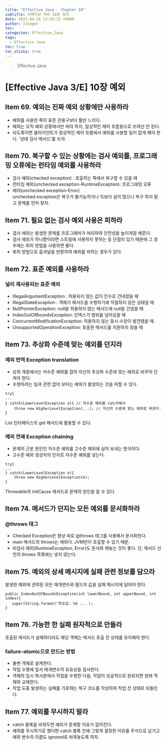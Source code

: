 ```yaml
---
title: "Effective Java - Chapter 10"
subtitle: 이펙티브 자바 10장 정리
date: 2021-04-26 13:59:23 +0900
author: Integer
toc: 
categories: Effective_Java
tags:
  - Effective Java
toc: true
toc_sticky: true
---
```


> Effective Java

# [Effective Java 3/E] 10장 예외

## Item 69. 예외는 진짜 예외 상황에만 사용하라
- 예외를 사용한 쪽이 표준 관용구보다 훨씬 느리다.  
- 예외는 오직 예외 상황에서만 써야 하지, 일상적인 제어 흐름용으로 쓰여선 안 된다.  
- 되도록이면 클라이언트가 정상적인 제어 흐름에서 예외를 사용할 일이 없게 해야 한다. ‘상태 검사 메서드’를 쓰자.
## Item 70. 복구할 수 있는 상황에는 검사 예외를, 프로그래밍 오류에는 런타임 예외를 사용하라
- 검사 예외(checked exception) : 호출하는 쪽에서 복구할 수 있을 때
- 런타임 예외(unchecked exception-RuntimeException): 프로그래밍 오류
- 에러(unchecked exception-Error)  
unchecked exception은 복구가 불가능하거나 득보다 실이 많으니 복구 하지 말고 문제를 먼저 찾자.
## Item 71. 필요 없는 검사 예외 사용은 피하라
- 검사 예외는 발생한 문제를 프로그래머가 처리하여 안전성을 높이게끔 해준다.
- 검사 예외가 하나뿐이라면 스트림에 사용하지 못하는 등 단점이 있기 때문에 그 경우에는 회피 방법을 사용하면 좋다.
- 회피 방법으로 옵셔널을 반환하여 예외를 피하는 경우가 있다.
## Item 72. 표준 예외를 사용하라
### 널리 재사용되는 표준 예외
- IllegalArgumentException : 허용되지 않는 값이 인수로 건네졌을 때
- IllegalStateException : 객체가 메서드를 수행하기에 적절하지 않은 상태일 때
- NullPointerException: null을 허용하지 않는 메서드에 null을 건넸을 때
- IndexOutOfBoundsException: 인덱스가 범위를 넘어섰을 때
- ConcurrentModificationException: 허용하지 않는 동시 수정이 발견됐을 때
- UnsupportedOperationException: 호출한 메서드를 지원하지 않을 때
## Item 73. 추상화 수준에 맞는 예외를 던지라
### 예외 번역 Exception translation
- 상위 계층에서는 저수준 예외를 잡아 자신의 추상화 수준에 맞는 예외로 바꾸어 던져야 한다.
- 수행하려는 일과 관련 없어 보이는 예외가 발생하는 것을 피할 수 있다.

```
try{
...
} catch(LowerLevelException e){ // 저수준 예외를 catch해서
    throw new HigherLevelException(...); // 자신의 수준에 맞는 예외로 바꾼다.
}
```
List<E> 인터페이스의 get 메서드에 활용할 수 있다.
### 예외 연쇄 Exception chaining
- 문제의 근본 원인인 저수준 예외를 고수준 예외에 실어 보내는 방식이다.
- 고수준 예외 생성자의 인자로 저수준 예외를 넣는다.

```
try{
...
} catch(LowerLevelException e){ 
    throw new HigherLevelException(e); 
}
```
Throwable의 initCause 메서드로 문제의 원인을 알 수 있다.
## Item 74. 메서드가 던지는 모든 예외를 문서화하라
### @throws 태그
- Checked Exception은 항상 따로 @throws 태그를 사용해서 문서화한다.
- main 메서드의 throws는 예외다. JVM만이 호출할 수 있기 때문.
- 비검사 예외(RuntimeException, Error)도 문서화 해놓는 것이 좋다. 단, 메서드 선언의 throws 목록에는 넣지 않는다.
## Item 75. 예외의 상세 메시지에 실패 관련 정보를 담으라
발생한 예외에 관여된 모든 매개변수와 필드의 값을 실패 메시지에 담아야 한다.
```
public IndexOutOfBoundsException(int lowerBound, int upperBound, int index){
   super(String.format("최솟값: %d ... );
}
```
## Item 76. 가능한 한 실패 원자적으로 만들라
호출된 메서드가 실패하더라도 해당 객체는 메서드 호출 전 상태를 유지해야 한다.
### failure-atomic으로 만드는 방법
- 불변 객체로 설계한다.
- 작업 수행에 앞서 매개변수의 유효성을 검사한다.
- 객체의 임시 복사본에서 작업을 수행한 다음, 작업이 성공적으로 완료되면 원래 객체와 교체한다.
- 작업 도중 발생하는 실패를 가로채는 복구 코드를 작성하여 작업 전 상태로 되돌린다.
## Item 77. 예외를 무시하지 말라
- catch 블록을 비워두면 예외가 존재할 이유가 없어진다.
- 예외를 무시하기로 했다면 catch 블록 안에 그렇게 결정한 이유를 주석으로 남기고 예외 변수의 이름도 ignored로 바꿔놓도록 하자.